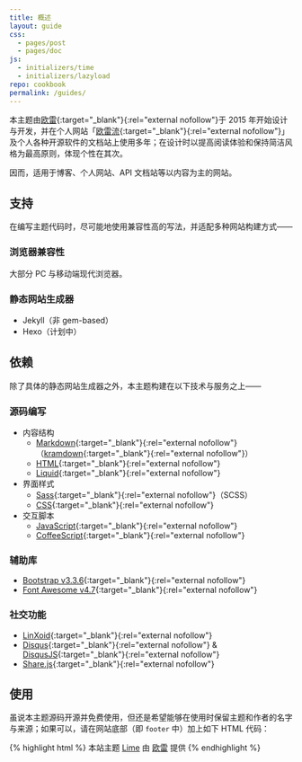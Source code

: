 ```yaml
---
title: 概述
layout: guide
css:
  - pages/post
  - pages/doc
js:
  - initializers/time
  - initializers/lazyload
repo: cookbook
permalink: /guides/
---
```


本主题由[欧雷](https://linxoid.com/ourai/?utm_source=ourai.github.io/lime){:target="_blank"}{:rel="external nofollow"}于 2015 年开始设计与开发，并在个人网站「[欧雷流](https://ourai.ws/?utm_source=ourai.github.io/lime){:target="_blank"}{:rel="external nofollow"}」及个人各种开源软件的文档站上使用多年；在设计时以提高阅读体验和保持简洁风格为最高原则，体现个性在其次。

因而，适用于博客、个人网站、API 文档站等以内容为主的网站。

## 支持

在编写主题代码时，尽可能地使用兼容性高的写法，并适配多种网站构建方式——

### 浏览器兼容性

大部分 PC 与移动端现代浏览器。

### 静态网站生成器

- Jekyll（非 gem-based）
- Hexo（计划中）

## 依赖

除了具体的静态网站生成器之外，本主题构建在以下技术与服务之上——

### 源码编写

- 内容结构
  - [Markdown](https://www.markdownguide.org/){:target="_blank"}{:rel="external nofollow"}（[kramdown](https://kramdown.gettalong.org/){:target="_blank"}{:rel="external nofollow"}）
  - [HTML](https://developer.mozilla.org/en-US/docs/Web/HTML){:target="_blank"}{:rel="external nofollow"}
  - [Liquid](https://shopify.dev/docs/api/liquid){:target="_blank"}{:rel="external nofollow"}
- 界面样式
  - [Sass](https://sass-lang.com/){:target="_blank"}{:rel="external nofollow"}（SCSS）
  - [CSS](https://developer.mozilla.org/en-US/docs/Web/CSS){:target="_blank"}{:rel="external nofollow"}
- 交互脚本
  - [JavaScript](https://developer.mozilla.org/en-US/docs/Web/JavaScript){:target="_blank"}{:rel="external nofollow"}
  - [CoffeeScript](https://coffeescript.org/){:target="_blank"}{:rel="external nofollow"}

### 辅助库

- [Bootstrap v3.3.6](https://getbootstrap.com/docs/3.3/){:target="_blank"}{:rel="external nofollow"}
- [Font Awesome v4.7](https://fontawesome.com/v4/icons/){:target="_blank"}{:rel="external nofollow"}

### 社交功能

- [LinXoid](https://linxoid.com/){:target="_blank"}{:rel="external nofollow"}
- [Disqus](https://disqus.com/){:target="_blank"}{:rel="external nofollow"} & [DisqusJS](https://disqusjs.skk.moe/){:target="_blank"}{:rel="external nofollow"}
- [Share.js](https://github.com/overtrue/share.js){:target="_blank"}{:rel="external nofollow"}

## 使用

虽说本主题源码开源并免费使用，但还是希望能够在使用时保留主题和作者的名字与来源；如果可以，请在网站底部（即 `footer` 中）加上如下 HTML 代码：

{% highlight html %}
本站主题 <a href="https://ourai.github.io/lime/" target="_blank" rel="external nofollow">Lime</a> 由 <a href="https://linxoid.com/ourai/" target="_blank" rel="external nofollow">欧雷</a> 提供
{% endhighlight %}
